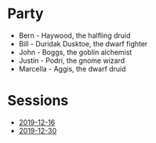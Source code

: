 # Party
* Bern - Haywood, the halfling druid
* Bill - Duridak Dusktoe, the dwarf fighter
* John - Boggs, the goblin alchemist
* Justin - Podri, the gnome wizard
* Marcella - Aggis, the dwarf druid

# Sessions
* [2019-12-16](2019-12-16.md)
* [2019-12-30](2019-12-30.md)
